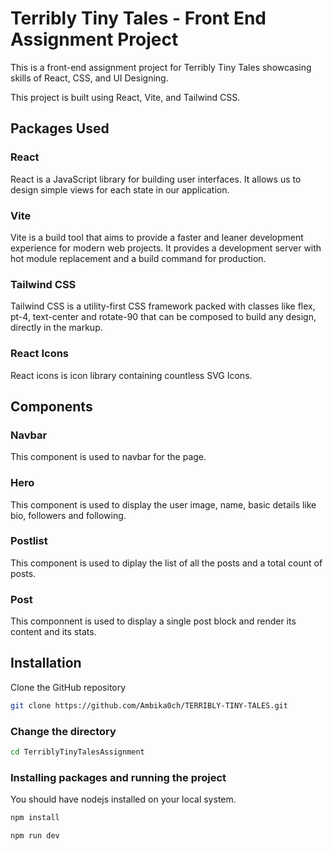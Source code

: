 
# Terribly Tiny Tales - Front End Assignment Project

This is a front-end assignment project for Terribly Tiny Tales showcasing skills of React, CSS, and UI Designing.

This project is built using React, Vite, and Tailwind CSS.

## Packages Used

### React

React is a JavaScript library for building user interfaces. It allows us to design simple views for each state in our application.

### Vite

Vite is a build tool that aims to provide a faster and leaner development experience for modern web projects. It provides a development server with hot module replacement and a build command for production.

### Tailwind CSS

Tailwind CSS is a utility-first CSS framework packed with classes like flex, pt-4, text-center and rotate-90 that can be composed to build any design, directly in the markup.

### React Icons

React icons is icon library containing countless SVG Icons.

## Components

### Navbar

This component is used to navbar for the page.

### Hero

This component is used to display the user image, name, basic details like bio, followers and following.

### Postlist

This component is used to diplay the list of all the posts and a total count of posts.

### Post

This componnent is used to display a single post block and render its content and its stats.

## Installation

Clone the GitHub repository

```bash
git clone https://github.com/Ambika0ch/TERRIBLY-TINY-TALES.git
```

### Change the directory

```bash
cd TerriblyTinyTalesAssignment
```

### Installing packages and running the project
You should have nodejs installed on your local system.

```bash
npm install
```
```bash
npm run dev
```







